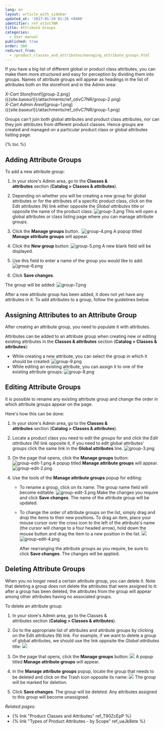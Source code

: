 ```yaml
---
lang: en
layout: article_with_sidebar
updated_at: '2017-01-29 01:28 +0400'
identifier: ref_otIvC7NR
title: Attribute Groups
categories:
  - User manual
published: true
order: 300
redirect_from:
  - /product_classes_and_attributes/managing_attribute_groups.html
---
```

If you have a big list of different global or product class attributes, you can make them more structured and easy for perception by dividing them into groups. Names of attribute groups will appear as headings in the list of attributes both on the storefront and in the Admin area:

<div class="ui stackable two column grid">
  <div class="column" markdown="span"><i>X-Cart Storefront</i>![group-2.png]({{site.baseurl}}/attachments/ref_otIvC7NR/group-2.png)</div>
  <div class="column" markdown="span"><i>X-Cart Admin Area</i>![group-1.png]({{site.baseurl}}/attachments/ref_otIvC7NR/group-1.png)</div>
</div>

Groups can't join both global attributes and product class attributes, nor can they join attributes from different product classes. Hence groups are created and managed on a particular product class or global attributes listting page.

{% toc %}

## Adding Attribute Groups

To add a new attribute group:

1.  In your store's Admin area, go to the **Classes & attributes** section (**Catalog > Classes & attributes**).

2.  Depending on whether you will be creating a new group for global attributes or for the attributes of a specific product class, click on the Edit attributes (N) link either opposite the _Global attributes_ title or opposite the name of the product class:
    ![group-3.png]({{site.baseurl}}/attachments/ref_otIvC7NR/group-3.png)
    This will open a global attributes or class listing page where you can manage attribute groups.
      
3.  Click the **Manage groups** button. 
    ![group-4.png]({{site.baseurl}}/attachments/ref_otIvC7NR/group-4.png)
    A popup titled **Manage attribute groups** will appear.
    
4.  Click the **New group** button: 
    ![group-5.png]({{site.baseurl}}/attachments/ref_otIvC7NR/group-5.png)
    A new blank field will be displayed.
    
5.  Use this field to enter a name of the group you would like to add:
    ![group-6.png]({{site.baseurl}}/attachments/ref_otIvC7NR/group-6.png)
    
6.  Click **Save changes**. 

The group will be added:
![group-7.png]({{site.baseurl}}/attachments/ref_otIvC7NR/group-7.png)
    
After a new attribute group has been added, it does not yet have any attributes in it. To add attributes to a group, follow the guidelines below.

## Assigning Attributes to an Attribute Group

After creating an attribute group, you need to populate it with attributes. 

Attributes can be added to an attribute group when creating new or editing existing attributes in the **Classes & attributes** section (**Catalog > Classes & attributes**):

*   While creating a new attribute, you can select the group in which it should be created:
    ![group-9.png]({{site.baseurl}}/attachments/ref_otIvC7NR/group-9.png)
*   While editing an existing attribute, you can assign it to one of the existing attribute groups:
    ![group-8.png]({{site.baseurl}}/attachments/ref_otIvC7NR/group-8.png)

## Editing Attribute Groups

It is possible to rename any existing attribute group and change the order in which attribute groups appear on the page.

Here's how this can be done:

1.  In your store's Admin area, go to the **Classes & attributes** section (**Catalog > Classes & attributes**).

2.  Locate a product class you need to edit the groups for and click the _Edit attributes (N)_ link opposite it, if you need to edit global attributes' groups click the same link in the **Global attributes** line.
    ![group-3.png]({{site.baseurl}}/attachments/ref_otIvC7NR/group-3.png)
    
3.  On the page that opens, click the **Manage groups** button:
    ![group-edit-1.png]({{site.baseurl}}/attachments/ref_otIvC7NR/group-edit-1.png)
    A popup titled **Manage attribute groups** will appear.
    ![group-edit-2.png]({{site.baseurl}}/attachments/ref_otIvC7NR/group-edit-2.png)

4.  Use the tools of the **Manage attribute groups** popup for editing:

    *   To rename a group, click on its name. The group name field will become editable:
        ![group-edit-3.png]({{site.baseurl}}/attachments/ref_otIvC7NR/group-edit-3.png)
        Make the changes you require and click **Save changes**. The name of the attribute group will be updated.
    *   To change the order of attribute groups on the list, simply drag and drop the items to their new positions. To drag an item, place your mouse cursor over the cross icon to the left of the attribute's name (the cursor will change to a four headed arrow), hold down the mouse button and drag the item to a new position in the list.
        ![]({{site.baseurl}}/attachments/ref_otIvC7NR/group-edit-4.png)![group-edit-4.png]({{site.baseurl}}/attachments/ref_otIvC7NR/group-edit-4.png)

        After rearranging the attribute groups as you require, be sure to click **Save changes**. The changes will be applied.

## Deleting Attribute Groups

When you no longer need a certain attribute group, you can delete it. Note that deleting a group does not delete the attributes that were assigned to it: after a group has been deleted, the attributes from the group will appear among other attributes having no associated groups.

To delete an attribute group:

1.  In your store's Admin area, go to the Classes & attributes section (**Catalog > Classes & attributes**).

2.  Go to the appropriate list of attributes and attribute groups by clicking on the Edit attributes (N) link. For example, if we want to delete a group of global attributes, we should use the link opposite the _Global attributes_ title:
    ![]({{site.baseurl}}/attachments/7504788/8719356.png)
    
3.  On the page that opens, click the **Manage groups** button:
    ![]({{site.baseurl}}/attachments/7504788/8719357.png)
    A popup titled **Manage attribute groups** will appear.
    
4.  In the **Manage attribute groups** popup, locate the group that needs to be deleted and click on the Trash icon opposite its name:
    ![]({{site.baseurl}}/attachments/7504788/8719359.png)
    The group will be marked for deletion.
    
5.  Click **Save changes**. The group will be deleted. Any attributes assigned to this group will become unassigned.

_Related pages:_

*   {% link "Product Classes and Attributes" ref_T90ZcEpP %}
*   {% link "Types of Product Attributes - by Scope" ref_uaJk8ete %}
